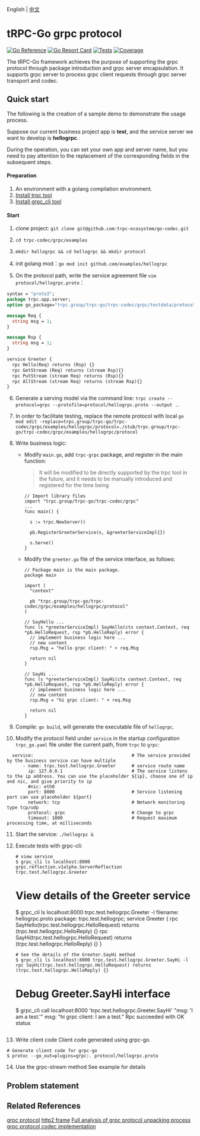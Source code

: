 English | [中文](README.zh_CN.md)

# tRPC-Go grpc protocol

[![Go Reference](https://pkg.go.dev/badge/trpc.group/trpc-go/trpc-codec/grpc.svg)](https://pkg.go.dev/trpc.group/trpc-go/trpc-codec/grpc)
[![Go Report Card](https://goreportcard.com/badge/trpc.group/trpc-go/trpc-codec/grpc)](https://goreportcard.com/report/trpc.group/trpc-go/trpc-codec/grpc)
[![Tests](https://github.com/trpc-ecosystem/go-codec/actions/workflows/grpc.yml/badge.svg)](https://github.com/trpc-ecosystem/go-codec/actions/workflows/grpc.yml)
[![Coverage](https://codecov.io/gh/trpc-ecosystem/go-codec/branch/coverage/graph/badge.svg?flag=grpc&precision=2)](https://app.codecov.io/gh/trpc-ecosystem/go-codec/tree/coverage/grpc)

The tRPC-Go framework achieves the purpose of supporting the grpc protocol through package introduction and grpc server encapsulation. It supports grpc server to process grpc client requests through grpc server transport and codec.

## Quick start

The following is the creation of a sample demo to demonstrate the usage process.

Suppose our current business project app is **test**, and the service server we want to develop is **hellogrpc**.

During the operation, you can set your own app and server name, but you need to pay attention to the replacement of the corresponding fields in the subsequent steps.

#### Preparation

1. An environment with a golang compilation environment.
4. [Install trpc tool](https://github.com/trpc-group/trpc-cmdline)
5. [Install grpc_cli tool](https://grpc.github.io/grpc/core/md_doc_command_line_tool.html)

#### Start

1. clone project: `git clone git@github.com:trpc-ecosystem/go-codec.git`

2. `cd trpc-codec/grpc/examples`

3. `mkdir hellogrpc && cd hellogrpc && mkdir protocol`

4.  init golang mod：`go mod init github.com/examples/hellogrpc`

5. On the protocol path, write the service agreement file `vim protocol/hellogrpc.proto`：

```proto
syntax = "proto3";  
package trpc.app.server;
option go_package="trpc.group/trpc-go/trpc-codec/grpc/testdata/protocols/streams";

message Req {
  string msg = 1;
}

message Rsp {
  string msg = 1;
}

service Greeter {
  rpc Hello(Req) returns (Rsp) {}
  rpc GetStream (Req) returns (stream Rsp){}
  rpc PutStream (stream Req) returns (Rsp){}
  rpc AllStream (stream Req) returns (stream Rsp){}
}
```

6. Generate a serving model via the command line: `trpc create --protocol=grpc --protofile=protocol/hellogrpc.proto --output .`.
7. In order to facilitate testing, replace the remote protocol with local `go mod edit -replace=trpc.group/trpc-go/trpc-codec/grpc/examples/hellogrpc/protocol=./stub/trpc.group/trpc-go/trpc-codec/grpc/examples/hellogrpc/protocol`

8. Write business logic:

    - Modify `main.go`, add `trpc-grpc` package, and register in the main function:

      > It will be modified to be directly supported by the trpc tool in the future, and it needs to be manually introduced and registered for the time being

      ```
      // Import library files
      import "trpc.group/trpc-go/trpc-codec/grpc"
      ...
      func main() {
      
      	s := trpc.NewServer()
      
      	pb.RegisterGreeterService(s, &greeterServiceImpl{})
      
      	s.Serve()
      }
      ```
      
    - Modify the `greeter.go` file of the service interface, as follows:

      ```
      // Package main is the main package.
      package main
      
      import (
      	"context"
      
      	pb "trpc.group/trpc-go/trpc-codec/grpc/examples/hellogrpc/protocol"
      )
      
      // SayHello ...
      func (s *greeterServiceImpl) SayHello(ctx context.Context, req *pb.HelloRequest, rsp *pb.HelloReply) error {
      	// implement business logic here ...
      	// new content
      	rsp.Msg = "hello grpc client: " + req.Msg
      
      	return nil
      }
      
      // SayHi ...
      func (s *greeterServiceImpl) SayHi(ctx context.Context, req *pb.HelloRequest, rsp *pb.HelloReply) error {
      	// implement business logic here ...
      	// new content
      	rsp.Msg = "hi grpc client: " + req.Msg
      
      	return nil
      }
      ```

9. Compile: `go build`, will generate the executable file of `hellogrpc`.

10. Modify the protocol field under `service` in the startup configuration `trpc_go.yaml` file under the current path, from `trpc` to `grpc`:

  ```
    service:                                     # The service provided by the business service can have multiple
        - name: trpc.test.hellogrpc.Greeter      # service route name
          ip: 127.0.0.1                          # The service listens to the ip address. You can use the placeholder ${ip}, choose one of ip and nic, and give priority to ip
          #nic: eth0
          port: 8000                             # Service listening port can use placeholder ${port}
          network: tcp                           # Network monitoring type tcp/udp
          protocol: grpc                         # Change to grpc
          timeout: 1000                          # Request maximum processing time, at milliseconds
  ```

11. Start the service: `./hellogrpc &`

12. Execute tests with grpc-cli:

    ```
    # view service
    $ grpc_cli ls localhost:8000
    grpc.reflection.v1alpha.ServerReflection
    trpc.test.hellogrpc.Greeter
    ```
    # View details of the Greeter service
    $ grpc_cli ls localhost:8000 trpc.test.hellogrpc.Greeter -l
    filename: hellogrpc.proto
    package: trpc.test.hellogrpc;
    service Greeter {
      rpc SayHello(trpc.test.hellogrpc.HelloRequest) returns (trpc.test.hellogrpc.HelloReply) {}
      rpc SayHi(trpc.test.hellogrpc.HelloRequest) returns (trpc.test.hellogrpc.HelloReply) {}
    }
    ```
    # See the details of the Greeter.SayHi method
    $ grpc_cli ls localhost:8000 trpc.test.hellogrpc.Greeter.SayHi -l
    rpc SayHi(trpc.test.hellogrpc.HelloRequest) returns (trpc.test.hellogrpc.HelloReply) {}
    ```
    # Debug Greeter.SayHi interface
    $ grpc_cli call localhost:8000 'trpc.test.hellogrpc.Greeter.SayHi' "msg: 'I am a test.'"
    msg: "hi grpc client: I am a test."
    Rpc succeeded with OK status
    ```

13. Write client code
Client code generated using grpc-go.
```
# Generate client code for grpc-go
$ protoc --go_out=plugins=grpc:. protocol/hellogrpc.proto
```

14. Use the grpc-stream method
See example for details

## Problem statement

## Related References

[grpc protocol](https://github.com/grpc/grpc/blob/master/doc/PROTOCOL-HTTP2.md)
[http2 frame](https://http2.github.io/http2-spec/#FramingLayer)
[Full analysis of grpc protocol unpacking process](https://zhuanlan.zhihu.com/p/86075992)
[grpc protocol codec implementation](https://zhuanlan.zhihu.com/p/85176945)
